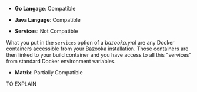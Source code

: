 

* **Go Langage**: Compatible

* **Java Langage**: Compatible

* **Services**: Not Compatible

What you put in the `services` option of a *bazooka.yml* are any Docker containers accessible from your Bazooka installation.
Those containers are then linked to your build container and you have access to all this "services" from standard Docker environment variables

* **Matrix**: Partially Compatible

TO EXPLAIN

